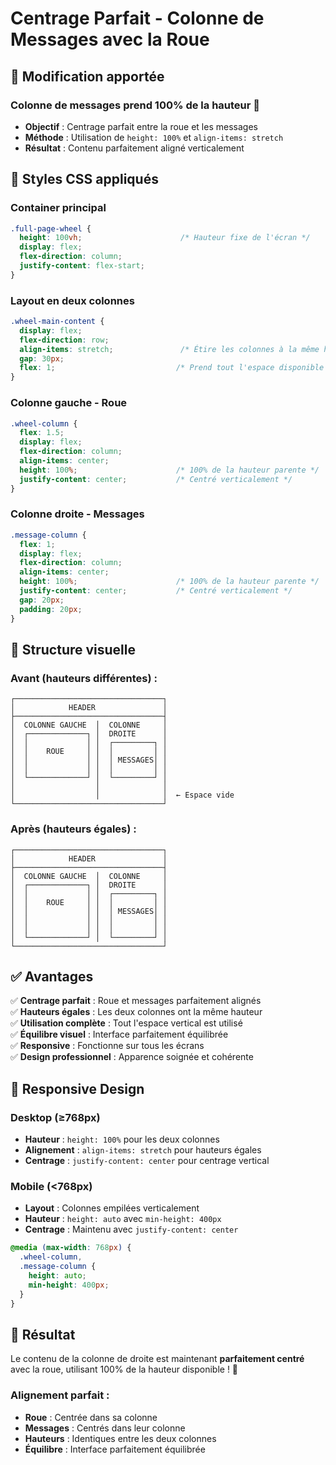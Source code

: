 # Centrage Parfait - Colonne de Messages avec la Roue

## 🎯 **Modification apportée**

### **Colonne de messages prend 100% de la hauteur** 📐
- **Objectif** : Centrage parfait entre la roue et les messages
- **Méthode** : Utilisation de `height: 100%` et `align-items: stretch`
- **Résultat** : Contenu parfaitement aligné verticalement

## 🎨 **Styles CSS appliqués**

### **Container principal**
```css
.full-page-wheel {
  height: 100vh;                      /* Hauteur fixe de l'écran */
  display: flex;
  flex-direction: column;
  justify-content: flex-start;
}
```

### **Layout en deux colonnes**
```css
.wheel-main-content {
  display: flex;
  flex-direction: row;
  align-items: stretch;               /* Étire les colonnes à la même hauteur */
  gap: 30px;
  flex: 1;                           /* Prend tout l'espace disponible */
}
```

### **Colonne gauche - Roue**
```css
.wheel-column {
  flex: 1.5;
  display: flex;
  flex-direction: column;
  align-items: center;
  height: 100%;                      /* 100% de la hauteur parente */
  justify-content: center;           /* Centré verticalement */
}
```

### **Colonne droite - Messages**
```css
.message-column {
  flex: 1;
  display: flex;
  flex-direction: column;
  align-items: center;
  height: 100%;                      /* 100% de la hauteur parente */
  justify-content: center;           /* Centré verticalement */
  gap: 20px;
  padding: 20px;
}
```

## 📐 **Structure visuelle**

### **Avant (hauteurs différentes) :**
```
┌─────────────────────────────────┐
│            HEADER               │
├─────────────────────────────────┤
│  COLONNE GAUCHE  │  COLONNE     │
│  ┌─────────────┐ │  DROITE      │
│  │             │ │  ┌─────────┐ │
│  │    ROUE     │ │  │         │ │
│  │             │ │  │ MESSAGES│ │
│  │             │ │  │         │ │
│  └─────────────┘ │  └─────────┘ │
│                  │              │
│                  │              │  ← Espace vide
└─────────────────────────────────┘
```

### **Après (hauteurs égales) :**
```
┌─────────────────────────────────┐
│            HEADER               │
├─────────────────────────────────┤
│  COLONNE GAUCHE  │  COLONNE     │
│  ┌─────────────┐ │  DROITE      │
│  │             │ │  ┌─────────┐ │
│  │    ROUE     │ │  │         │ │
│  │             │ │  │ MESSAGES│ │
│  │             │ │  │         │ │
│  │             │ │  │         │ │
│  └─────────────┘ │  └─────────┘ │
└─────────────────────────────────┘
```

## ✅ **Avantages**

✅ **Centrage parfait** : Roue et messages parfaitement alignés  
✅ **Hauteurs égales** : Les deux colonnes ont la même hauteur  
✅ **Utilisation complète** : Tout l'espace vertical est utilisé  
✅ **Équilibre visuel** : Interface parfaitement équilibrée  
✅ **Responsive** : Fonctionne sur tous les écrans  
✅ **Design professionnel** : Apparence soignée et cohérente  

## 📱 **Responsive Design**

### **Desktop (≥768px)**
- **Hauteur** : `height: 100%` pour les deux colonnes
- **Alignement** : `align-items: stretch` pour hauteurs égales
- **Centrage** : `justify-content: center` pour centrage vertical

### **Mobile (<768px)**
- **Layout** : Colonnes empilées verticalement
- **Hauteur** : `height: auto` avec `min-height: 400px`
- **Centrage** : Maintenu avec `justify-content: center`

```css
@media (max-width: 768px) {
  .wheel-column,
  .message-column {
    height: auto;
    min-height: 400px;
  }
}
```

## 🚀 **Résultat**

Le contenu de la colonne de droite est maintenant **parfaitement centré** avec la roue, utilisant 100% de la hauteur disponible ! 🎉

### **Alignement parfait :**
- **Roue** : Centrée dans sa colonne
- **Messages** : Centrés dans leur colonne
- **Hauteurs** : Identiques entre les deux colonnes
- **Équilibre** : Interface parfaitement équilibrée

